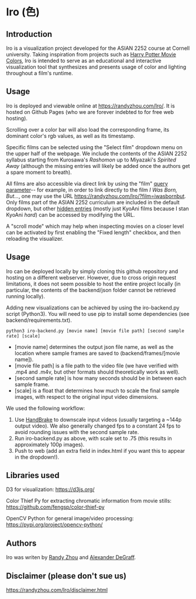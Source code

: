 # Iro (色)

## Introduction

Iro is a visualization project developed for the ASIAN 2252 course at Cornell university. Taking inspiration from projects such as [Harry Potter Movie Colors](http://movie-colors.com/hp/), Iro is intended to serve as an educational and interactive visualization tool that synthesizes and presents usage of color and lighting throughout a film's runtime.

## Usage

Iro is deployed and viewable online at https://randyzhou.com/Iro/. It is hosted on Github Pages (who we are forever indebted to for free web hosting).

Scrolling over a color bar will also load the corresponding frame, its dominant color's rgb values, as well as its timestamp.

Specific films can be selected using the "Select film" dropdown menu on the upper half of the webpage. We include the contents of the ASIAN 2252 syllabus starting from Kurosawa's *Rashomon* up to Miyazaki's *Spirited Away* (although the missing entries will likely be added once the authors get a spare moment to breath).

All films are also accessible via direct link by using the "film" [query parameter](https://en.wikipedia.org/wiki/Query_string)-- for example, in order to link directly to the film *I Was Born, But...*, one may use the URL https://randyzhou.com/Iro/?film=iwasbornbut. Only films part of the ASIAN 2252 curriculum are included in the default dropdown, but other [hidden entries](https://github.com/rzhou1999/Iro/tree/master/backend/json) (mostly just KyoAni films because I stan KyoAni *hard*) can be accessed by modifying the URL.

A "scroll mode" which may help when inspecting movies on a closer level can be activated by first enabling the "Fixed length" checkbox, and then reloading the visualizer.

## Usage

Iro can be deployed locally by simply cloning this github repository and hosting on a different webserver. However, due to cross origin request limitations, it does not seem possible to host the entire project locally (in particular, the contents of the backend/json folder cannot be retrieved running locally).

Adding new visualizations can be achieved by using the iro-backend.py script (Python3). You will need to use pip to install some dependencies (see backend/requirements.txt).

`python3 iro-backend.py [movie name] [movie file path] [second sample rate] [scale]`

- [movie name] determines the output json file name, as well as the location where sample frames are saved to (backend/frames/[movie name]).
- [movie file path] is a file path to the video file (we have verified with .mp4 and .m4v, but other formats should theoretically work as well).
- [second sample rate] is how many seconds should be in between each sample frame.
- [scale] is a float that determines how much to scale the final sample images, with respect to the original input video dimensions.

We used the following workflow:

1. Use [HandBrake](https://handbrake.fr/) to downscale input videos (usually targeting a ~144p output video). We also generally changed fps to a constant 24 fps to avoid rounding issues with the second sample rate.
2. Run iro-backend.py as above, with scale set to .75 (this results in approximately 100p images).
3. Push to web (add an extra field in index.html if you want this to appear in the dropdown!).

## Libraries used

D3 for visualization: https://d3js.org/

Color Thief Py for extracting chromatic information from movie stills: https://github.com/fengsp/color-thief-py

OpenCV Python for general image/video processing: https://pypi.org/project/opencv-python/

## Authors

Iro was writen by [Randy Zhou](https://github.com/rzhou1999) and [Alexander DeGraff](https://github.com/degraffa).

## Disclaimer (please don't sue us)

https://randyzhou.com/Iro/disclaimer.html
